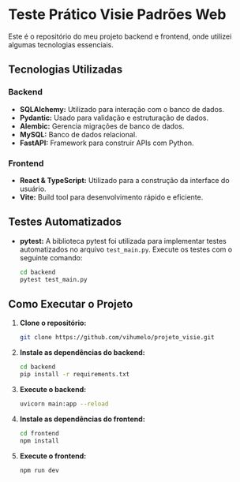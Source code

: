 # Teste Prático Visie Padrões Web

Este é o repositório do meu projeto backend e frontend, onde utilizei algumas tecnologias essenciais.

## Tecnologias Utilizadas

### Backend

- **SQLAlchemy:** Utilizado para interação com o banco de dados.
- **Pydantic:** Usado para validação e estruturação de dados.
- **Alembic:** Gerencia migrações de banco de dados.
- **MySQL:** Banco de dados relacional.
- **FastAPI:** Framework para construir APIs com Python.

### Frontend

- **React & TypeScript:** Utilizado para a construção da interface do usuário.
- **Vite:** Build tool para desenvolvimento rápido e eficiente.

## Testes Automatizados

- **pytest:** A biblioteca pytest foi utilizada para implementar testes automatizados no arquivo `test_main.py`. Execute os testes com o seguinte comando:

    ```bash
    cd backend
    pytest test_main.py
    ```
## Como Executar o Projeto
1. **Clone o repositório:**
    ```bash
    git clone https://github.com/vihumelo/projeto_visie.git
    ```
2. **Instale as dependências do backend:**
    ```bash
    cd backend
    pip install -r requirements.txt
    ```
3. **Execute o backend:**
    ```bash
    uvicorn main:app --reload
    ```
4. **Instale as dependências do frontend:**
    ```bash
    cd frontend
    npm install
    ```
5. **Execute o frontend:**
    ```bash
    npm run dev
    ```
